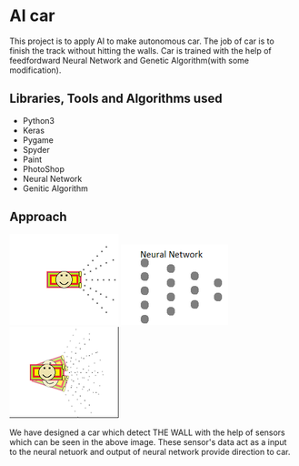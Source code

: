 # AI car
This project is to apply AI to make autonomous car. The job of car is to finish the track without hitting the walls. Car is trained with the help of feedfordward Neural Network and Genetic Algorithm(with some modification).

## Libraries, Tools and Algorithms used
* Python3 
* Keras
* Pygame
* Spyder
* Paint
* PhotoShop
* Neural Network
* Genitic Algorithm

## Approach
 ![Car](car1.png "Car") ![NN](network.png "NN") ![Output](movement1.png "Car")
 
 We have designed a car which detect THE WALL with the help of sensors which can be seen in the above image. These sensor's data act as a input to the neural netuork and output of neural network provide direction to car.
 
 
